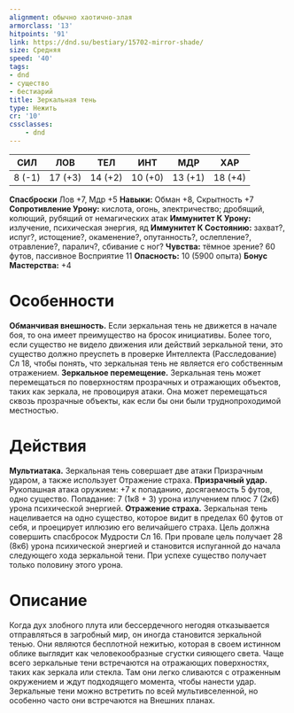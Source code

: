 ```yaml
---
alignment: обычно хаотично-злая
armorclass: '13'
hitpoints: '91'
link: https://dnd.su/bestiary/15702-mirror-shade/
size: Средняя
speed: '40'
tags:
- dnd
- существо
- бестиарий
title: Зеркальная тень
type: Нежить
cr: '10'
cssclasses:
    - dnd
---
```



| СИЛ | ЛОВ | ТЕЛ | ИНТ | МДР | ХАР |
|---|---|---|---|---|---|
| 8 (-1) | 17 (+3) | 14 (+2) | 10 (+0) | 13 (+1) | 18 (+4) |
**Спасброски** Лов +7, Мдр +5
**Навыки:** Обман +8, Скрытность +7
**Сопротивление Урону:** кислота, огонь, электричество; дробящий, колющий, рубящий от немагических атак
**Иммунитет К Урону:** излучение, психическая энергия, яд
**Иммунитет К Состоянию:** захват?, испуг?, истощение?, окаменение?, опутанность?, ослепление?, отравление?, паралич?, сбивание с ног?
**Чувства:** тёмное зрение? 60 футов, пассивное Восприятие 11
**Опасность:** 10 (5900 опыта)
**Бонус Мастерства:** +4


# Особенности
**Обманчивая внешность.** Если зеркальная тень не движется в начале боя, то она имеет преимущество на бросок инициативы. Более того, если существо не видело движения или действий зеркальной тени, это существо должно преуспеть в проверке Интеллекта (Расследование) Сл 18, чтобы понять, что зеркальная тень не является его собственным отражением.
**Зеркальное перемещение.** Зеркальная тень может перемещаться по поверхностям прозрачных и отражающих объектов, таких как зеркала, не провоцируя атаки. Она может перемещаться сквозь прозрачные объекты, как если бы они были труднопроходимой местностью.


# Действия
**Мультиатака.** Зеркальная тень совершает две атаки Призрачным ударом, а также использует Отражение страха.
**Призрачный удар.** Рукопашная атака оружием: +7 к попаданию, досягаемость 5 футов, одно существо. Попадание: 7 (1к8 + 3) урона излучением плюс 7 (2к6) урона психической энергией.
**Отражение страха.** Зеркальная тень нацеливается на одно существо, которое видит в пределах 60 футов от себя, и проецирует иллюзию его величайшего страха. Цель должна совершить спасбросок Мудрости Сл 16. При провале цель получает 28 (8к6) урона психической энергией и становится испуганной до начала следующего хода зеркальной тени. При успехе существо получает только половину этого урона.


# Описание
 Когда дух злобного плута или бессердечного негодяя отказывается отправляться в загробный мир, он иногда становится зеркальной тенью. Они являются бесплотной нежитью, которая в своем истинном облике выглядит как человекообразные сгустки сияющего света. Чаще всего зеркальные тени встречаются на отражающих поверхностях, таких как зеркала или стекла. Там они легко сливаются с отраженным окружением и ждут подходящего момента, чтобы нанести удар. Зеркальные тени можно встретить по всей мультивселенной, но особенно часто они встречаются на Внешних планах.